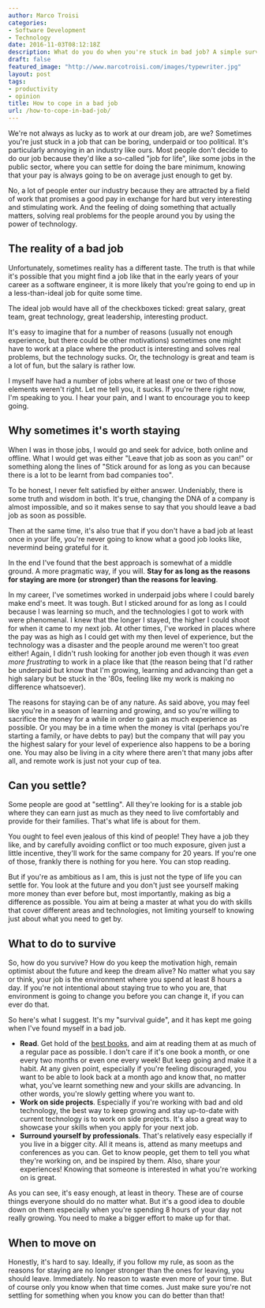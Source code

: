 ```yaml
---
author: Marco Troisi
categories:
- Software Development
- Technology
date: 2016-11-03T08:12:18Z
description: What do you do when you're stuck in bad job? A simple survival guide.
draft: false
featured_image: "http://www.marcotroisi.com/images/typewriter.jpg"
layout: post
tags:
- productivity
- opinion
title: How to cope in a bad job 
url: /how-to-cope-in-bad-job/
---
```


We're not always as lucky as to work at our dream job, are we? Sometimes you're just stuck in a job that can be boring, underpaid or too political. It's particularly annoying in an industry like ours. Most people don't decide to do our job because they'd like a so-called "job for life", like some jobs in the public sector, where you can settle for doing the bare minimum, knowing that your pay is always going to be on average just enough to get by. 

No, a lot of people enter our industry because they are attracted by a field of work that promises a good pay in exchange for hard but very interesting and stimulating work. And the feeling of doing something that actually matters, solving real problems for the people around you by using the power of technology. 

## The reality of a bad job
Unfortunately, sometimes reality has a different taste. The truth is that while it's possible that you might find a job like that in the early years of your career as a software engineer, it is more likely that you're going to end up in a less-than-ideal job for quite some time.

The ideal job would have all of the checkboxes ticked: great salary, great team, great technology, great leadership, interesting product.

It's easy to imagine that for a number of reasons (usually not enough experience, but there could be other motivations) sometimes one might have to work at a place where the product is interesting and solves real problems, but the technology sucks. Or, the technology is great and team is a lot of fun, but the salary is rather low.

I myself have had a number of jobs where at least one or two of those elements weren't right. Let me tell you, it sucks. If you're there right now, I'm speaking to you. I hear your pain, and I want to encourage you to keep going.

## Why sometimes it's worth staying
When I was in those jobs, I would go and seek for advice, both online and offline. What I would get was either "Leave that job as soon as you can!" or something along the lines of "Stick around for as long as you can because there is a lot to be learnt from bad companies too".

To be honest, I never felt satisfied by either answer. Undeniably, there is some truth and wisdom in both. It's true, changing the DNA of a company is almost impossible, and so it makes sense to say that you should leave a bad job as soon as possible.

Then at the same time, it's also true that if you don't have a bad job at least once in your life, you're never going to know what a good job looks like, nevermind being grateful for it.

In the end I've found that the best approach is somewhat of a middle ground. A more pragmatic way, if you will. **Stay for as long as the reasons for staying are more (or stronger) than the reasons for leaving**.

In my career, I've sometimes worked in underpaid jobs where I could barely make end's meet. It was tough. But I sticked around for as long as I could because I was learning so much, and the technologies I got to work with were phenomenal. I knew that the longer I stayed, the higher I could shoot for when it came to my next job. At other times, I've worked in places where the pay was as high as I could get with my then level of experience, but the technology was a disaster and the people around me weren't too great either! Again, I didn't rush looking for another job even though it was *even more frustrating* to work in a place like that (the reason being that I'd rather be underpaid but know that I'm growing, learning and advancing than get a high salary but be stuck in the '80s, feeling like my work is making no difference whatsoever).

The reasons for staying can be of any nature. As said above, you may feel like you're in a season of learning and growing, and so you're willing to sacrifice the money for a while in order to gain as much experience as possible. Or you may be in a time when the money is vital (perhaps you're starting a family, or have debts to pay) but the company that will pay you the highest salary for your level of experience also happens to be a boring one. You may also be living in a city where there aren't that many jobs after all, and remote work is just not your cup of tea.

## Can you settle?
Some people are good at "settling". All they're looking for is a stable job where they can earn just as much as they need to live comfortably and provide for their families. That's what life is about for them. 

You ought to feel even jealous of this kind of people! They have a job they like, and by carefully avoiding conflict or too much exposure, given just a little incentive, they'll work for the same company for 20 years. If you're one of those, frankly there is nothing for you here. You can stop reading.

But if you're as ambitious as I am, this is just not the type of life you can settle for. You look at the future and you don't just see yourself making more money than ever before but, most importantly, making as big a difference as possible. You aim at being a master at what you do with skills that cover different areas and technologies, not limiting yourself to knowing just about what you need to get by.

## What to do to survive
So, how do you survive? How do you keep the motivation high, remain optimist about the future and keep the dream alive? No matter what you say or think, your job is the environment where you spend at least 8 hours a day. If you're not intentional about staying true to who you are, that environment is going to change you before you can change it, if you can ever do that.

So here's what I suggest. It's my "survival guide", and it has kept me going when I've found myself in a bad job.

- **Read**. Get hold of the [best books](http://amzn.to/2f7zLof), and aim at reading them at as much of a regular pace as possible. I don't care if it's one book a month, or one every two months or even one every week! But keep going and make it a habit. At any given point, especially if you're feeling discouraged, you want to be able to look back at a month ago and know that, no matter what, you've learnt something new and your skills are advancing. In other words, you're slowly getting where you want to.
- **Work on side projects**. Especially if you're working with bad and old technology, the best way to keep growing and stay up-to-date with current technology is to work on side projects. It's also a great way to showcase your skills when you apply for your next job.
- **Surround yourself by professionals**. That's relatively easy especially if you live in a bigger city. All it means is, attend as many meetups and conferences as you can. Get to know people, get them to tell you what they're working on, and be inspired by them. Also, share your experiences! Knowing that someone is interested in what you're working on is great.

As you can see, it's easy enough, at least in theory. These are of course things everyone should do no matter what. But it's a good idea to double down on them especially when you're spending 8 hours of your day not really growing. You need to make a bigger effort to make up for that.

## When to move on

Honestly, it's hard to say. Ideally, if you follow my rule, as soon as the reasons for staying are no longer stronger than the ones for leaving, you should leave. Immediately. No reason to waste even more of your time. But of course only you know when that time comes. Just make sure you're not settling for something when you know you can do better than that!



